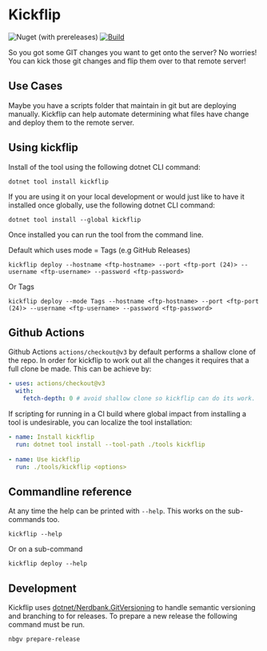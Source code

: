 # Kickflip

![Nuget (with prereleases)](https://img.shields.io/nuget/vpre/kickflip) [![Build](https://github.com/OliverRC/kickflip/actions/workflows/main.yml/badge.svg)](https://github.com/OliverRC/kickflip/actions/workflows/main.yml)

So you got some GIT changes you want to get onto the server?
No worries! You can kick those git changes and flip them over to that remote server!

## Use Cases

Maybe you have a scripts folder that maintain in git but are deploying manually.
Kickflip can help automate determining what files have change and deploy them to the remote server.

## Using kickflip

Install of the tool using the following dotnet CLI command:

    dotnet tool install kickflip

If you are using it on your local development or would just like to have it installed once globally, use the following dotnet CLI command: 

    dotnet tool install --global kickflip

Once installed you can run the tool from the command line.

Default which uses mode = Tags (e.g GitHub Releases)

    kickflip deploy --hostname <ftp-hostname> --port <ftp-port (24)> --username <ftp-username> --password <ftp-password>

Or Tags

    kickflip deploy --mode Tags --hostname <ftp-hostname> --port <ftp-port (24)> --username <ftp-username> --password <ftp-password>

## Github Actions

Github Actions `actions/checkout@v3` by default performs a shallow clone of the repo. In order for kickflip to work out all the changes it requires that a full clone be made. This can be achieve by:

```yaml
- uses: actions/checkout@v3
  with:
    fetch-depth: 0 # avoid shallow clone so kickflip can do its work.
```

If scripting for running in a CI build where global impact from installing a tool is undesirable, you can localize the tool installation:

```yaml
- name: Install kickflip
  run: dotnet tool install --tool-path ./tools kickflip
  
- name: Use kickflip
  run: ./tools/kickflip <options>
```

## Commandline reference 

At any time the help can be printed with `--help`. This works on the sub-commands too.

    kickflip --help

Or on a sub-command 

    kickflip deploy --help

## Development

Kickflip uses [dotnet/Nerdbank.GitVersioning](https://github.com/dotnet/Nerdbank.GitVersioning) to handle semantic versioning and branching to for releases.
To prepare a new release the following command must be run.

    nbgv prepare-release

